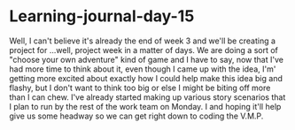 # Learning-journal-day-15

Well, I can't believe it's already the end of week 3 and we'll be creating a project for ...well, project week in a matter of days. We are doing a sort of "choose your own adventure" kind of game and I have to say, now that I've had more time to think about it, even though I came up with the idea, I'm' getting more excited about exactly how I could  help make this idea big and flashy, but I don't want to think too big or else I might be biting off more than I can chew. I've already started making up various story scenarios that I plan to run by the rest of the work team on Monday. I and hoping it'll help give us some headway so we can get right down to coding the V.M.P.
